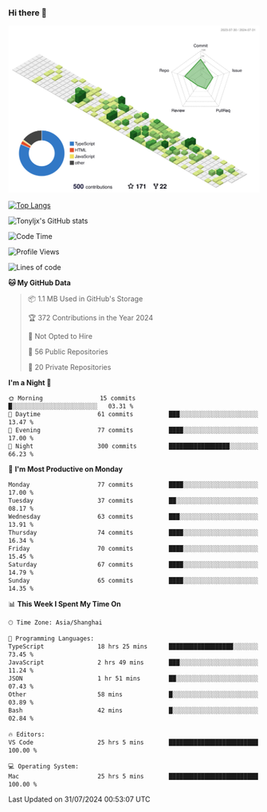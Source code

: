 ### Hi there 👋

![](./profile-3d-contrib/profile-green-animate.svg)

 

[![Top Langs](https://github-readme-stats.vercel.app/api/top-langs/?username=tonyljx)](https://github.com/anuraghazra/github-readme-stats)

![Tonyljx's GitHub stats](https://github-readme-stats.vercel.app/api?username=tonyljx&theme=default&show_icons=true)

 

<!--START_SECTION:waka-->
![Code Time](http://img.shields.io/badge/Code%20Time-545%20hrs%2018%20mins-blue)

![Profile Views](http://img.shields.io/badge/Profile%20Views-8-blue)

![Lines of code](https://img.shields.io/badge/From%20Hello%20World%20I%27ve%20Written-606.1%20thousand%20lines%20of%20code-blue)

**🐱 My GitHub Data** 

> 📦 1.1 MB Used in GitHub's Storage 
 > 
> 🏆 372 Contributions in the Year 2024
 > 
> 🚫 Not Opted to Hire
 > 
> 📜 56 Public Repositories 
 > 
> 🔑 20 Private Repositories 
 > 
**I'm a Night 🦉** 

```text
🌞 Morning                15 commits          █░░░░░░░░░░░░░░░░░░░░░░░░   03.31 % 
🌆 Daytime                61 commits          ███░░░░░░░░░░░░░░░░░░░░░░   13.47 % 
🌃 Evening                77 commits          ████░░░░░░░░░░░░░░░░░░░░░   17.00 % 
🌙 Night                  300 commits         █████████████████░░░░░░░░   66.23 % 
```
📅 **I'm Most Productive on Monday** 

```text
Monday                   77 commits          ████░░░░░░░░░░░░░░░░░░░░░   17.00 % 
Tuesday                  37 commits          ██░░░░░░░░░░░░░░░░░░░░░░░   08.17 % 
Wednesday                63 commits          ███░░░░░░░░░░░░░░░░░░░░░░   13.91 % 
Thursday                 74 commits          ████░░░░░░░░░░░░░░░░░░░░░   16.34 % 
Friday                   70 commits          ████░░░░░░░░░░░░░░░░░░░░░   15.45 % 
Saturday                 67 commits          ████░░░░░░░░░░░░░░░░░░░░░   14.79 % 
Sunday                   65 commits          ████░░░░░░░░░░░░░░░░░░░░░   14.35 % 
```


📊 **This Week I Spent My Time On** 

```text
🕑︎ Time Zone: Asia/Shanghai

💬 Programming Languages: 
TypeScript               18 hrs 25 mins      ██████████████████░░░░░░░   73.45 % 
JavaScript               2 hrs 49 mins       ███░░░░░░░░░░░░░░░░░░░░░░   11.24 % 
JSON                     1 hr 51 mins        ██░░░░░░░░░░░░░░░░░░░░░░░   07.43 % 
Other                    58 mins             █░░░░░░░░░░░░░░░░░░░░░░░░   03.89 % 
Bash                     42 mins             █░░░░░░░░░░░░░░░░░░░░░░░░   02.84 % 

🔥 Editors: 
VS Code                  25 hrs 5 mins       █████████████████████████   100.00 % 

💻 Operating System: 
Mac                      25 hrs 5 mins       █████████████████████████   100.00 % 
```


 Last Updated on 31/07/2024 00:53:07 UTC
<!--END_SECTION:waka-->
